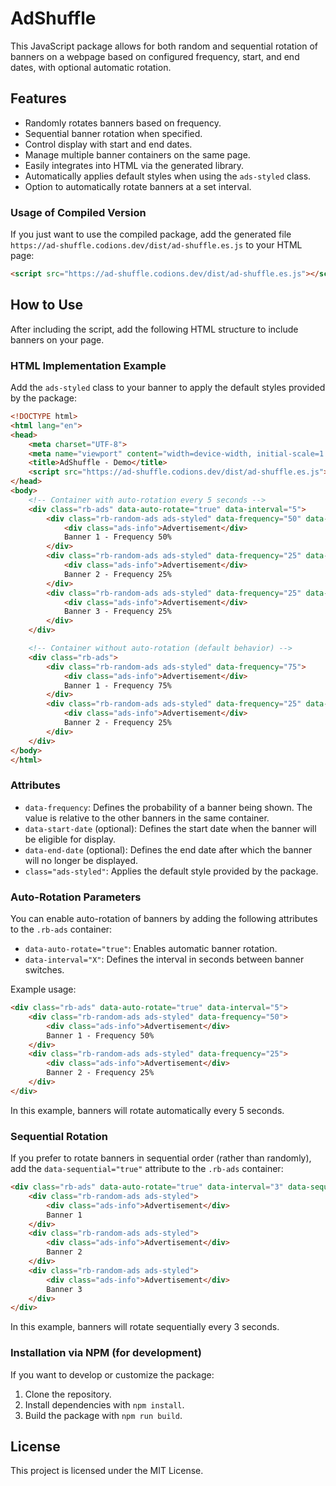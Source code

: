 # AdShuffle

This JavaScript package allows for both random and sequential rotation of banners on a webpage based on configured frequency, start, and end dates, with optional automatic rotation.

## Features

- Randomly rotates banners based on frequency.
- Sequential banner rotation when specified.
- Control display with start and end dates.
- Manage multiple banner containers on the same page.
- Easily integrates into HTML via the generated library.
- Automatically applies default styles when using the `ads-styled` class.
- Option to automatically rotate banners at a set interval.

### Usage of Compiled Version

If you just want to use the compiled package, add the generated file `https://ad-shuffle.codions.dev/dist/ad-shuffle.es.js` to your HTML page:

```html
<script src="https://ad-shuffle.codions.dev/dist/ad-shuffle.es.js"></script>
```

## How to Use

After including the script, add the following HTML structure to include banners on your page.

### HTML Implementation Example

Add the `ads-styled` class to your banner to apply the default styles provided by the package:

```html
<!DOCTYPE html>
<html lang="en">
<head>
    <meta charset="UTF-8">
    <meta name="viewport" content="width=device-width, initial-scale=1.0">
    <title>AdShuffle - Demo</title>
    <script src="https://ad-shuffle.codions.dev/dist/ad-shuffle.es.js"></script>
</head>
<body>
    <!-- Container with auto-rotation every 5 seconds -->
    <div class="rb-ads" data-auto-rotate="true" data-interval="5">
        <div class="rb-random-ads ads-styled" data-frequency="50" data-start-date="2024-09-09 09:31:00" data-end-date="2024-10-10 12:35:00">
            <div class="ads-info">Advertisement</div>
            Banner 1 - Frequency 50%
        </div>
        <div class="rb-random-ads ads-styled" data-frequency="25" data-end-date="2024-09-09 13:00:00">
            <div class="ads-info">Advertisement</div>
            Banner 2 - Frequency 25%
        </div>
        <div class="rb-random-ads ads-styled" data-frequency="25" data-start-date="2024-09-01 00:00:00">
            <div class="ads-info">Advertisement</div>
            Banner 3 - Frequency 25%
        </div>
    </div>

    <!-- Container without auto-rotation (default behavior) -->
    <div class="rb-ads">
        <div class="rb-random-ads ads-styled" data-frequency="75">
            <div class="ads-info">Advertisement</div>
            Banner 1 - Frequency 75%
        </div>
        <div class="rb-random-ads ads-styled" data-frequency="25" data-start-date="2024-09-10 00:00:00">
            <div class="ads-info">Advertisement</div>
            Banner 2 - Frequency 25%
        </div>
    </div>
</body>
</html>
```

### Attributes

- `data-frequency`: Defines the probability of a banner being shown. The value is relative to the other banners in the same container.
- `data-start-date` (optional): Defines the start date when the banner will be eligible for display.
- `data-end-date` (optional): Defines the end date after which the banner will no longer be displayed.
- `class="ads-styled"`: Applies the default style provided by the package.

### Auto-Rotation Parameters

You can enable auto-rotation of banners by adding the following attributes to the `.rb-ads` container:

- `data-auto-rotate="true"`: Enables automatic banner rotation.
- `data-interval="X"`: Defines the interval in seconds between banner switches.

Example usage:

```html
<div class="rb-ads" data-auto-rotate="true" data-interval="5">
    <div class="rb-random-ads ads-styled" data-frequency="50">
        <div class="ads-info">Advertisement</div>
        Banner 1 - Frequency 50%
    </div>
    <div class="rb-random-ads ads-styled" data-frequency="25">
        <div class="ads-info">Advertisement</div>
        Banner 2 - Frequency 25%
    </div>
</div>
```

In this example, banners will rotate automatically every 5 seconds.

### Sequential Rotation

If you prefer to rotate banners in sequential order (rather than randomly), add the `data-sequential="true"` attribute to the `.rb-ads` container:

```html
<div class="rb-ads" data-auto-rotate="true" data-interval="3" data-sequential="true">
    <div class="rb-random-ads ads-styled">
        <div class="ads-info">Advertisement</div>
        Banner 1
    </div>
    <div class="rb-random-ads ads-styled">
        <div class="ads-info">Advertisement</div>
        Banner 2
    </div>
    <div class="rb-random-ads ads-styled">
        <div class="ads-info">Advertisement</div>
        Banner 3
    </div>
</div>
```

In this example, banners will rotate sequentially every 3 seconds.


### Installation via NPM (for development)

If you want to develop or customize the package:

1. Clone the repository.
2. Install dependencies with `npm install`.
3. Build the package with `npm run build`.

## License

This project is licensed under the MIT License.